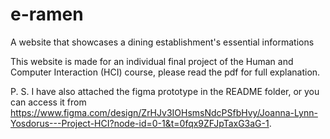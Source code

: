 # e-ramen
A website that showcases a dining establishment's essential informations

This website is made for an individual final project of the Human and Computer Interaction (HCI) course,
please read the pdf for full explanation.

P. S. I have also attached the figma prototype in the README folder, 
or you can access it from https://www.figma.com/design/ZrHJv3IOHsmsNdcPSfbHvy/Joanna-Lynn-Yosdorus---Project-HCI?node-id=0-1&t=0fqx9ZFJpTaxG3aG-1.
